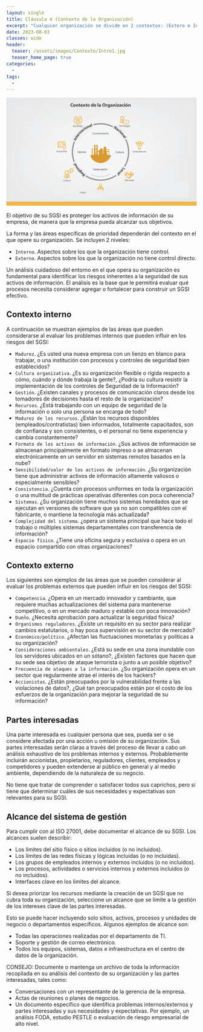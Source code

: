 ```yaml
---
layout: single
title: Cláusula 4 (Contexto de la Organización)
excerpt: "Cualquier organización se divide en 2 contextos: (Extero e Interno); el contexto externo son cuestiones derivadas del entorno legal, tecnológico, competitivo, mercantil, cultural, social y económico ya sea nacional, regional o local y el contexto interno son cuestiones relacionadas con los valores, la cultura, el conocimiento y el desempeño de la empresa."
date: 2023-08-03
classes: wide
header:
  teaser: /assets/images/Contexto/Intro1.jpg
  teaser_home_page: true
categories:
  - 
tags:
  - 
---
```


![](/assets/images/Contexto/Intro2.jpg)

El objetivo de su SGSI es proteger los activos de información de su empresa, de manera que la empresa pueda alcanzar sus objetivos.

La forma y las áreas específicas de prioridad dependerán del contexto en el que opere su organización. Se incluyen 2 niveles:

* `Interno`. Aspectos sobre los que la organización tiene control.
* `Externo`. Aspectos sobre los que la organización no tiene control directo.

Un análisis cuidadoso del entorno en el que opera su organización es fundamental para identificar los riesgos inherentes a la seguridad de sus activos de información. El análisis es la base que le permitirá evaluar qué procesos necesita considerar agregar o fortalecer para construir un SGSI efectivo.

## Contexto interno

A continuación se muestran ejemplos de las áreas que pueden considerarse al evaluar los problemas internos que pueden influir en los riesgos del SGSI:

* `Madurez`. ¿Es usted una nueva empresa con un lienzo en blanco para trabajar, o una institución con procesos y controles de seguridad bien establecidos?
* `Cultura organizativa`. ¿Es su organización flexible o rígida respecto a cómo, cuándo y dónde trabaja la gente?, ¿Podría su cultura resistir la implementación de los controles de Seguridad de la Información?
* `Gestión`. ¿Existen canales y procesos de comunicación claros desde los tomadores de decisiones hasta el resto de la organización?
* `Recursos`. ¿Está trabajando con un equipo de seguridad de la información o solo una persona se encarga de todo?
* `Madurez de los recursos`. ¿Están los recursos disponibles (empleados/contratistas) bien informados, totalmente capacitados, son de confianza y son consistentes, o el personal no tiene experiencia y cambia constantemente?
* `Formato de los activos de información`. ¿Sus activos de información se almacenan principalmente en formato impreso o se almacenan electrónicamente en un servidor en sistemas remotos basados en la nube?
* `Sensibilidad/valor de los activos de información`. ¿Su organización tiene que administrar activos de información altamente valiosos o especialmente sensibles?
* `Consistencia`. ¿Cuenta con procesos uniformes en toda la organización o una multitud de prácticas operativas diferentes con poca coherencia?
* `Sistemas`. ¿Su organización tiene muchos sistemas heredados que se ejecutan en versiones de software que ya no son compatibles con el fabricante, o mantiene la tecnología más actualizada?
* `Complejidad del sistema`. ¿opera un sistema principal que hace todo el trabajo o múltiples sistemas departamentales con transferencia de información?
* `Espacio físico`. ¿Tiene una oficina segura y exclusiva o opera en un espacio compartido con otras organizaciones?

## Contexto externo

Los siguientes son ejemplos de las áreas que se pueden considerar al evaluar los problemas externos que pueden influir en los riesgos del SGSI:

* `Competencia`. ¿Opera en un mercado innovador y cambiante, que requiere muchas actualizaciones del sistema para mantenerse competitivo, o en un mercado maduro y estable con poca innovación?
* `Dueño`. ¿Necesita aprobación para actualizar la seguridad física?
* `Organismos reguladores`. ¿Existe un requisito en su sector para realizar cambios estatutarios, o hay poca supervisión en su sector de mercado?
* `Económico/político`. ¿Afectan las fluctuaciones monetarias y políticas a su organización?
* `Consideraciones ambientales`. ¿Está su sede en una zona inundable con los servidores ubicados en un sótano?, ¿Existen factores que hacen que su sede sea objetivo de ataque terrorista o junto a un posible objetivo?
* `Frecuencia de ataques a la información`. ¿Su organización opera en un sector que regularmente atrae el interés de los hackers?
* `Accionistas`. ¿Están preocupados por la vulnerabilidad frente a las violaciones de datos?, ¿Qué tan preocupados están por el costo de los esfuerzos de la organización para mejorar la seguridad de su información?

## Partes interesadas

Una parte interesada es cualquier persona que sea, pueda ser o se considere afectada por una acción u omisión de su organización. Sus partes interesadas serán claras a través del proceso de llevar a cabo un análisis exhaustivo de los problemas internos y externos. Probablemente incluirán accionistas, propietarios, reguladores, clientes, empleados y competidores y pueden extenderse al público en general y al medio ambiente, dependiendo de la naturaleza de su negocio.

No tiene que tratar de comprender o satisfacer todos sus caprichos, pero sí tiene que determinar cuáles de sus necesidades y expectativas son relevantes para su SGSI.

## Alcance del sistema de gestión

Para cumplir con al ISO 27001, debe documentar el alcance de su SGSI. Los alcances suelen describir:

* Los límites del sitio físico o sitios incluidos (o no incluidos).
* Los límites de las redes físicas y lógicas incluidas (o no incluidas).
* Los grupos de empleados internos y externos incluidos (o no incluidos).
* Los procesos, actividades o servicios internos y externos incluidos (o no incluidos).
* Interfaces clave en los límites del alcance.

Si desea priorizar los recursos mediante la creación de un SGSI que no cubra toda su organización, seleccione un alcance que se limite a la gestión de los intereses clave de las partes interesadas.

Esto se puede hacer incluyendo solo sitios, activos, procesos y unidades de negocio o departamentos específicos. Algunos ejemplos de alcance son:

* Todas las operaciones realizadas por el departamento de TI.
* Soporte y gestión de correo electrónico.
* Todos los equipos, sistemas, datos e infraestructura en el centro de datos de la organización.

CONSEJO: Documente o mantenga un archivo de toda la información recopilada en su análisis del contexto de su organización y las partes interesadas, tales como:

* Conversaciones con un representante de la gerencia de la empresa.
* Actas de reuniones o planes de negocios.
* Un documento específico que identifica problemas internos/externos y partes interesadas y sus necesidades y expectativas. Por ejemplo, un análisis FODA, estudio PESTLE o evaluación de riesgo empresarial de alto nivel.
